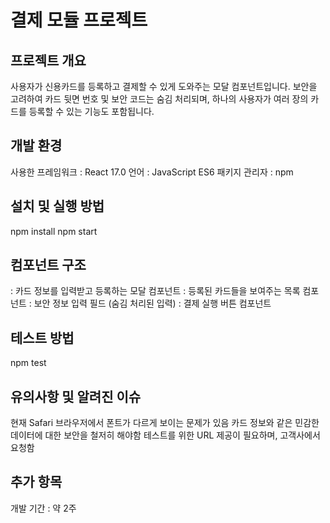 # 결제 모듈 프로젝트

## 프로젝트 개요

사용자가 신용카드를 등록하고 결제할 수 있게 도와주는 모달 컴포넌트입니다.
보안을 고려하여 카드 뒷면 번호 및 보안 코드는 숨김 처리되며, 하나의 사용자가 여러 장의 카드를 등록할 수 있는 기능도 포함됩니다.


## 개발 환경

사용한 프레임워크 : React 17.0
언어 : JavaScript ES6
패키지 관리자 : npm

## 설치 및 실행 방법

npm install
npm start

## 컴포넌트 구조

<CardRegistrationModal />: 카드 정보를 입력받고 등록하는 모달 컴포넌트
<CardList />: 등록된 카드들을 보여주는 목록 컴포넌트
<SecureInput />: 보안 정보 입력 필드 (숨김 처리된 입력)
<PaymentButton />: 결제 실행 버튼 컴포넌트

## 테스트 방법

npm test


## 유의사항 및 알려진 이슈

현재 Safari 브라우저에서 폰트가 다르게 보이는 문제가 있음
카드 정보와 같은 민감한 데이터에 대한 보안을 철저히 해야함
테스트를 위한 URL 제공이 필요하며, 고객사에서 요청함

## 추가 항목

개발 기간 : 약 2주


